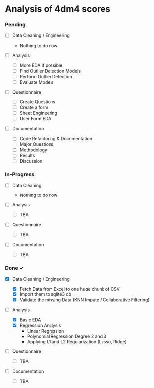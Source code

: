 # Analysis of 4dm4 scores

### Pending

- [ ] Data Cleaning / Engineering

  - Nothing to do now

- [ ] Analysis

  - [ ] More EDA if possible
  - [ ] Find Outlier Detection Models
  - [ ] Perform Outlier Detection
  - [ ] Evaluate Models

- [ ] Questionnaire

  - [ ] Create Questions
  - [ ] Create a form
  - [ ] Sheet Engineering
  - [ ] User Form EDA

- [ ] Documentation

  - [ ] Code Refactoring & Documentation
  - [ ] Major Questions
  - [ ] Methodology
  - [ ] Results
  - [ ] Discussion

### In-Progress

- [ ] Data Cleaning

  - Nothing to do now

- [ ] Analysis

  - [ ] TBA

- [ ] Questionnaire

  - [ ] TBA

- [ ] Documentation

  - [ ] TBA

### Done ✓

- [x] Data Cleaning / Engineering

  - [x] Fetch Data from Excel to one huge chunk of CSV
  - [x] Import them to sqlite3 db
  - [x] Validate the missing Data (KNN Impute / Collaborative Filtering)

- [ ] Analysis

  - [x] Basic EDA
  - [x] Regression Analysis
    - Linear Regression
    - Polynomial Regression Degree 2 and 3
    - Applying L1 and L2 Regularization (Lasso, Ridge)

- [ ] Questionnaire

  - [ ] TBA

- [ ] Documentation

  - [ ] TBA
